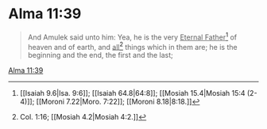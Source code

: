 # Alma 11:39

> And Amulek said unto him: Yea, he is the very <u>Eternal Father</u>[^a] of heaven and of earth, and <u>all</u>[^b] things which in them are; he is the beginning and the end, the first and the last;

[Alma 11:39](https://www.churchofjesuschrist.org/study/scriptures/bofm/alma/11?lang=eng&id=p39#p39)


[^a]: [[Isaiah 9.6|Isa. 9:6]]; [[Isaiah 64.8|64:8]]; [[Mosiah 15.4|Mosiah 15:4 (2-4)]]; [[Moroni 7.22|Moro. 7:22]]; [[Moroni 8.18|8:18.]]
[^b]: Col. 1:16; [[Mosiah 4.2|Mosiah 4:2.]]
